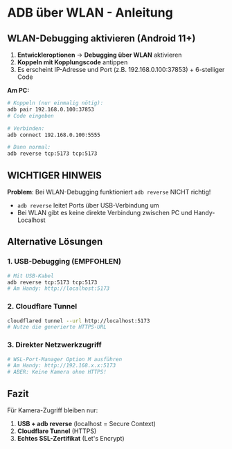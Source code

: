 # ADB über WLAN - Anleitung

## WLAN-Debugging aktivieren (Android 11+)

1. **Entwickleroptionen** → **Debugging über WLAN** aktivieren
2. **Koppeln mit Kopplungscode** antippen
3. Es erscheint IP-Adresse und Port (z.B. 192.168.0.100:37853) + 6-stelliger Code

**Am PC:**
```bash
# Koppeln (nur einmalig nötig):
adb pair 192.168.0.100:37853
# Code eingeben

# Verbinden:
adb connect 192.168.0.100:5555

# Dann normal:
adb reverse tcp:5173 tcp:5173
```

## WICHTIGER HINWEIS

**Problem**: Bei WLAN-Debugging funktioniert `adb reverse` NICHT richtig!
- `adb reverse` leitet Ports über USB-Verbindung um
- Bei WLAN gibt es keine direkte Verbindung zwischen PC und Handy-Localhost

## Alternative Lösungen

### 1. USB-Debugging (EMPFOHLEN)
```bash
# Mit USB-Kabel
adb reverse tcp:5173 tcp:5173
# Am Handy: http://localhost:5173
```

### 2. Cloudflare Tunnel
```bash
cloudflared tunnel --url http://localhost:5173
# Nutze die generierte HTTPS-URL
```

### 3. Direkter Netzwerkzugriff
```bash
# WSL-Port-Manager Option M ausführen
# Am Handy: http://192.168.x.x:5173
# ABER: Keine Kamera ohne HTTPS!
```

## Fazit

Für Kamera-Zugriff bleiben nur:
1. **USB + adb reverse** (localhost = Secure Context)
2. **Cloudflare Tunnel** (HTTPS)
3. **Echtes SSL-Zertifikat** (Let's Encrypt)